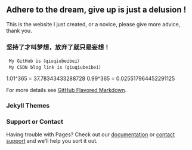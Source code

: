 ## Adhere to the dream, give up is just a delusion !
This is the website I just created, or a novice, please give more advice, thank you.

### 坚持了才叫梦想，放弃了就只是妄想！


```
 My GitHub is（qiuqiubeibei）
 My CSDN blog link is（qiuqiubeibei）
```

1.01^365 = 37.78343433288728
0.99^365 = 0.025517964452291125

For more details see [GitHub Flavored Markdown](https://guides.github.com/features/mastering-markdown/).

### Jekyll Themes



### Support or Contact

Having trouble with Pages? Check out our [documentation](https://help.github.com/categories/github-pages-basics/) or [contact support](https://github.com/contact) and we’ll help you sort it out.
